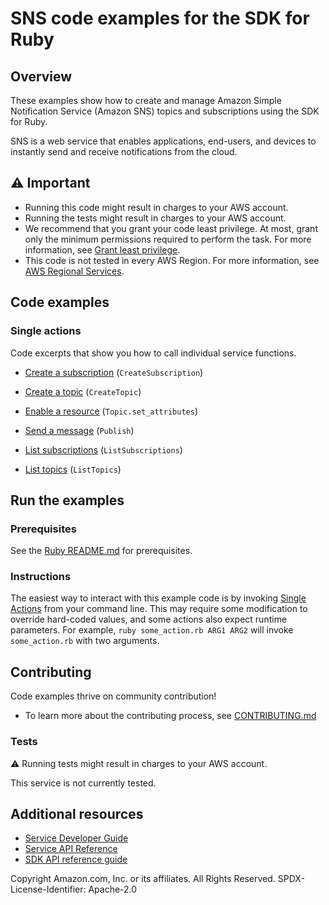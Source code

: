 # SNS code examples for the SDK for Ruby
## Overview
These examples show how to create and manage Amazon Simple Notification Service (Amazon SNS) topics and subscriptions using the SDK for Ruby.

SNS is a web service that enables applications, end-users, and devices to instantly send and receive notifications from the cloud.

## ⚠️ Important
* Running this code might result in charges to your AWS account. 
* Running the tests might result in charges to your AWS account.
* We recommend that you grant your code least privilege. At most, grant only the minimum permissions required to perform the task. For more information, see [Grant least privilege](https://docs.aws.amazon.com/IAM/latest/UserGuide/best-practices.html#grant-least-privilege). 
* This code is not tested in every AWS Region. For more information, see [AWS Regional Services](https://aws.amazon.com/about-aws/global-infrastructure/regional-product-services).

## Code examples

### Single actions
Code excerpts that show you how to call individual service functions.

* [Create a subscription](./sns-ruby-example-create-subscription.rb) (`CreateSubscription`)

* [Create a topic](./sns-ruby-example-create-topic.rb) (`CreateTopic`)

* [Enable a resource](./sns-ruby-example-enable-resource.rb) (`Topic.set_attributes`)

* [Send a message](./sns-ruby-example-send-message.rb) (`Publish`)

* [List subscriptions](./sns-ruby-example-show-subscriptions.rb) (`ListSubscriptions`)

* [List topics](./sns-ruby-example-show-topics.rb) (`ListTopics`)






## Run the examples

### Prerequisites

See the [Ruby README.md](../../../ruby/README.md) for prerequisites.

### Instructions
The easiest way to interact with this example code is by invoking [Single Actions](#single-actions) from your command line. This may require some modification to override hard-coded values, and some actions also expect runtime parameters. For example, `ruby some_action.rb ARG1 ARG2` will invoke `some_action.rb` with two arguments.

## Contributing
Code examples thrive on community contribution!
* To learn more about the contributing process, see [CONTRIBUTING.md](../../../CONTRIBUTING.md)

### Tests
⚠️ Running tests might result in charges to your AWS account.

This service is not currently tested.

## Additional resources
* [Service Developer Guide](https://docs.aws.amazon.com/sdk-for-ruby/v3/developer-guide/welcome.html)
* [Service API Reference](https://docs.aws.amazon.com/sdk-for-ruby/v3/api/)
* [SDK API reference guide](https://aws.amazon.com/developer/language/ruby/)

Copyright Amazon.com, Inc. or its affiliates. All Rights Reserved. SPDX-License-Identifier: Apache-2.0
